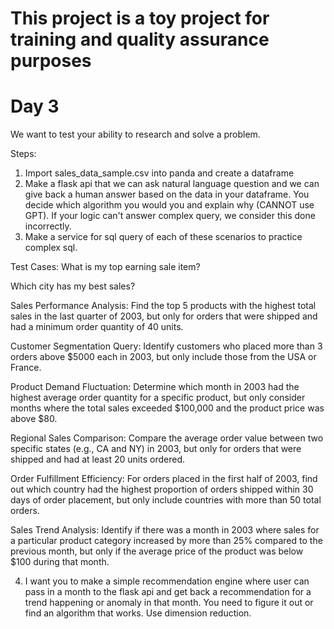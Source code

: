 # This project is a toy project for training and quality assurance purposes

# Day 3

We want to test your ability to research and solve a problem.

Steps:

1. Import sales_data_sample.csv into panda and create a dataframe
2. Make a flask api that we can ask natural language question and we can give back a human answer based on the data in your dataframe. You decide which algorithm you would you and explain why (CANNOT use GPT). If your logic can't answer complex query, we consider this done incorrectly.
3. Make a service for sql query of each of these scenarios to practice complex sql.

Test Cases:
What is my top earning sale item?

Which city has my best sales?

Sales Performance Analysis: Find the top 5 products with the highest total sales in the last quarter of 2003, but only for orders that were shipped and had a minimum order quantity of 40 units.

Customer Segmentation Query: Identify customers who placed more than 3 orders above $5000 each in 2003, but only include those from the USA or France.

Product Demand Fluctuation: Determine which month in 2003 had the highest average order quantity for a specific product, but only consider months where the total sales exceeded $100,000 and the product price was above $80.

Regional Sales Comparison: Compare the average order value between two specific states (e.g., CA and NY) in 2003, but only for orders that were shipped and had at least 20 units ordered.

Order Fulfillment Efficiency: For orders placed in the first half of 2003, find out which country had the highest proportion of orders shipped within 30 days of order placement, but only include countries with more than 50 total orders.

Sales Trend Analysis: Identify if there was a month in 2003 where sales for a particular product category increased by more than 25% compared to the previous month, but only if the average price of the product was below $100 during that month.

4. I want you to make a simple recommendation engine where user can pass in a month to the flask api and get back a recommendation for a trend happening or anomaly in that month. You need to figure it out or find an algorithm that works. Use dimension reduction.
